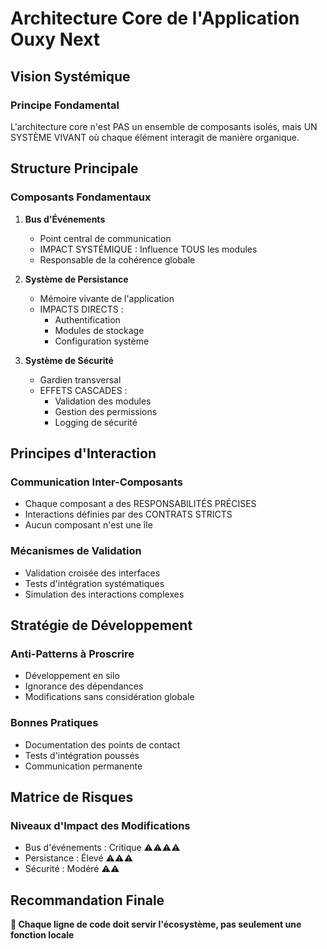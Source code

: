 # Architecture Core de l'Application Ouxy Next

## Vision Systémique

### Principe Fondamental
L'architecture core n'est PAS un ensemble de composants isolés, mais UN SYSTÈME VIVANT où chaque élément interagit de manière organique.

## Structure Principale

### Composants Fondamentaux
1. **Bus d'Événements**
   - Point central de communication
   - IMPACT SYSTÉMIQUE : Influence TOUS les modules
   - Responsable de la cohérence globale

2. **Système de Persistance**
   - Mémoire vivante de l'application
   - IMPACTS DIRECTS :
     * Authentification
     * Modules de stockage
     * Configuration système

3. **Système de Sécurité**
   - Gardien transversal
   - EFFETS CASCADES :
     * Validation des modules
     * Gestion des permissions
     * Logging de sécurité

## Principes d'Interaction

### Communication Inter-Composants
- Chaque composant a des RESPONSABILITÉS PRÉCISES
- Interactions définies par des CONTRATS STRICTS
- Aucun composant n'est une île

### Mécanismes de Validation
- Validation croisée des interfaces
- Tests d'intégration systématiques
- Simulation des interactions complexes

## Stratégie de Développement

### Anti-Patterns à Proscrire
- Développement en silo
- Ignorance des dépendances
- Modifications sans considération globale

### Bonnes Pratiques
- Documentation des points de contact
- Tests d'intégration poussés
- Communication permanente

## Matrice de Risques

### Niveaux d'Impact des Modifications
- Bus d'événements : Critique ⚠️⚠️⚠️⚠️
- Persistance : Élevé ⚠️⚠️⚠️
- Sécurité : Modéré ⚠️⚠️

## Recommandation Finale

**🌟 Chaque ligne de code doit servir l'écosystème, pas seulement une fonction locale**
